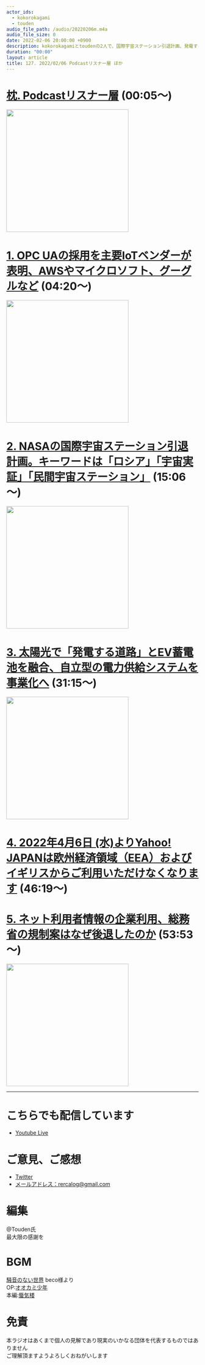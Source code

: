 ```yaml
---
actor_ids:
  - kokorokagami
  - touden
audio_file_path: /audio/20220206m.m4a
audio_file_size: 0
date: 2022-02-06 20:00:00 +0900
description: kokorokagamiとtoudenの2人で、国際宇宙ステーション引退計画、発電する道路 などについて話しました。
duration: "00:00"
layout: article
title: 127. 2022/02/06 Podcastリスナー層 ほか
---
```


# [枕. Podcastリスナー層](https://robotstart.info/2022/02/04/podcast-report2022.html) (00:05～)

[<img src="https://robotstart.info/wp-content/uploads/2022/02/as-main.jpg" width="320dp">](https://robotstart.info/2022/02/04/podcast-report2022.html) 

# [1. OPC UAの採用を主要IoTベンダーが表明、AWSやマイクロソフト、グーグルなど](https://monoist.itmedia.co.jp/mn/articles/2202/04/news039.html) (04:20～)

[<img src="https://image.itmedia.co.jp/mn/articles/2202/04/kmishima_opc1_w590.jpg" width="320dp">](https://monoist.itmedia.co.jp/mn/articles/2202/04/news039.html) 

# [2. NASAの国際宇宙ステーション引退計画。キーワードは「ロシア」「宇宙実証」「民間宇宙ステーション」](https://news.yahoo.co.jp/byline/akiyamaayano/20220203-00280449) (15:06～)

[<img src="https://newsatcl-pctr.c.yimg.jp/r/iwiz-yn/rpr/akiyamaayano/00280449/image-1643887969688.jpeg?fill=1&fc=fff&exp=10800" width="320dp">](https://news.yahoo.co.jp/byline/akiyamaayano/20220203-00280449)  

# [3. 太陽光で「発電する道路」とEV蓄電池を融合、自立型の電力供給システムを事業化へ](https://www.itmedia.co.jp/smartjapan/articles/2202/02/news051.html) (31:15～)

[<img src="https://image.itmedia.co.jp/smartjapan/articles/2202/02/rk_220201_ro01.jpg" width="320dp">](https://www.itmedia.co.jp/smartjapan/articles/2202/02/news051.html)  

# [4. 2022年4月6日 (水)よりYahoo! JAPANは欧州経済領域（EEA）およびイギリスからご利用いただけなくなります](https://privacy.yahoo.co.jp/notice/globalaccess.html) (46:19～)

# [5. ネット利用者情報の企業利用、総務省の規制案はなぜ後退したのか](https://www.yomiuri.co.jp/science/20220124-OYT1T50108/) (53:53～)

[<img src="https://www.yomiuri.co.jp/media/2022/01/20220125-OYT1I50105-1.jpg?type=x-large" width="320dp">](https://www.yomiuri.co.jp/science/20220124-OYT1T50108/)  


___

# こちらでも配信しています
- [Youtube Live](https://www.youtube.com/channel/UCD1zo-WnyFdE5w0pqvKblkA)

# ご意見、ご感想
- [Twitter](https://twitter.com/recalog1)
- [メールアドレス：rercalog@gmail.com](rercalog@gmail.com)

# 編集

@Touden氏  
最大限の感謝を  

# BGM

[騒音のない世界](http://noiselessworld.net/) beco様より  
OP:[オオカミ少年](https://soundcloud.com/baron1_3/wolfboy)  
本編:[蜃気楼](https://soundcloud.com/baron1_3/shinkirou)  

# 免責

本ラジオはあくまで個人の見解であり現実のいかなる団体を代表するものではありません  
ご理解頂ますようよろしくおねがいします  
